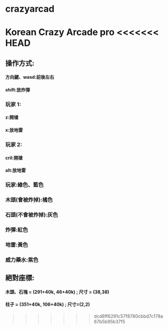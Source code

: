 # crazyarcad

Korean Crazy Arcade pro
<<<<<<< HEAD
=======

## 操作方式:

#### 方向鍵、wasd:前後左右

#### shift:放炸彈

### 玩家 1:

#### z:開槍

#### x:放地雷

### 玩家 2:

#### cril:開槍

#### alt:放地雷

### 玩家:綠色、藍色

### 木頭(會被炸掉):橘色

### 石頭(不會被炸掉):灰色

### 炸彈:紅色

### 地雷:黃色

### 威力藥水:紫色

## 絕對座標:

#### 木頭、石塊 = (291+40k, 46+40k) ; 尺寸 = (38,38)

#### 柱子 = (351+40k, 106+40k) ; 尺寸=(2,2)

> > > > > > > dcd8ff6291c57f8780cbbd7c178a67b5b95b37f5
